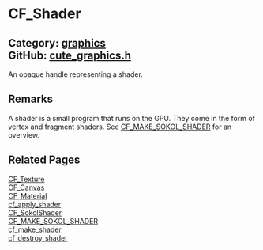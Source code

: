 [](../header.md ':include')

# CF_Shader

Category: [graphics](https://github.com/RandyGaul/cute_framework/blob/master/docs/api_reference?id=graphics)  
GitHub: [cute_graphics.h](https://github.com/RandyGaul/cute_framework/blob/master/include/cute_graphics.h)  
---

An opaque handle representing a shader.

## Remarks

A shader is a small program that runs on the GPU. They come in the form of vertex and fragment shaders. See [CF_MAKE_SOKOL_SHADER](https://github.com/RandyGaul/cute_framework/blob/master/docs/graphics/cf_make_sokol_shader.md) for an overview.

## Related Pages

[CF_Texture](https://github.com/RandyGaul/cute_framework/blob/master/docs/graphics/cf_texture.md)  
[CF_Canvas](https://github.com/RandyGaul/cute_framework/blob/master/docs/graphics/cf_canvas.md)  
[CF_Material](https://github.com/RandyGaul/cute_framework/blob/master/docs/graphics/cf_material.md)  
[cf_apply_shader](https://github.com/RandyGaul/cute_framework/blob/master/docs/graphics/cf_apply_shader.md)  
[CF_SokolShader](https://github.com/RandyGaul/cute_framework/blob/master/docs/graphics/cf_sokolshader.md)  
[CF_MAKE_SOKOL_SHADER](https://github.com/RandyGaul/cute_framework/blob/master/docs/graphics/cf_make_sokol_shader.md)  
[cf_make_shader](https://github.com/RandyGaul/cute_framework/blob/master/docs/graphics/cf_make_shader.md)  
[cf_destroy_shader](https://github.com/RandyGaul/cute_framework/blob/master/docs/graphics/cf_destroy_shader.md)  
